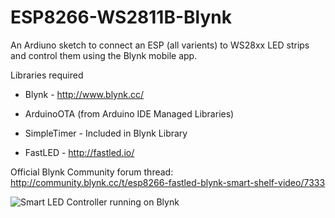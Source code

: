 # ESP8266-WS2811B-Blynk
An Ardiuno sketch to connect an ESP (all varients) to WS28xx LED strips and control them using the Blynk mobile app. 

Libraries required


* Blynk - http://www.blynk.cc/

* ArduinoOTA (from Arduino IDE Managed Libraries) 

* SimpleTimer - Included in Blynk Library

* FastLED - http://fastled.io/

Official Blynk Community forum thread: http://community.blynk.cc/t/esp8266-fastled-blynk-smart-shelf-video/7333

![Smart LED Controller running on Blynk](http://community.blynk.cc/uploads/default/original/2X/d/d8380acfb7de92c7fef6b4c939a5e46bf0166eac.PNG)
